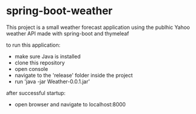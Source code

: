 # spring-boot-weather

This project is a small weather forecast application using the publhic Yahoo weather API made with spring-boot and thymeleaf

to run this application:

* make sure Java is installed
* clone this repository
* open console
* navigate to the 'release' folder inside the project
* run 'java -jar Weather-0.0.1.jar'

after successful startup:
* open browser and navigate to localhost:8000
